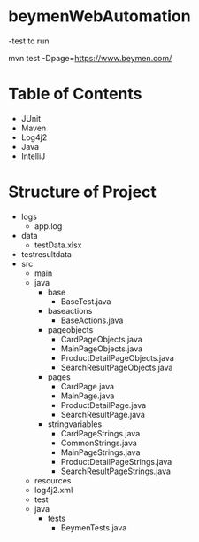 # beymenWebAutomation
  -test to run
  
  mvn test -Dpage=https://www.beymen.com/


# Table of Contents
* JUnit
* Maven
* Log4j2
* Java
* IntelliJ

# Structure of Project
- logs
  - app.log
- data
  - testData.xlsx
- testresultdata
- src
  - main
   - java
     - base
       - BaseTest.java
     - baseactions
       - BaseActions.java
     - pageobjects
       - CardPageObjects.java
       - MainPageObjects.java
       - ProductDetailPageObjects.java
       - SearchResultPageObjects.java
     - pages
       - CardPage.java
       - MainPage.java
       - ProductDetailPage.java
       - SearchResultPage.java
     - stringvariables
       - CardPageStrings.java
       - CommonStrings.java
       - MainPageStrings.java
       - ProductDetailPageStrings.java
       - SearchResultPageStrings.java
  - resources
   - log4j2.xml
  - test
   - java
     - tests
       - BeymenTests.java
